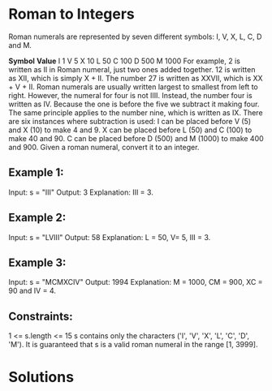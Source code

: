 # Roman to Integers
Roman numerals are represented by seven different symbols: I, V, X, L, C, D and M.

**Symbol**       **Value**
I             1
V             5
X             10
L             50
C             100
D             500
M             1000
For example, 2 is written as II in Roman numeral, just two ones added together. 12 is written as XII, which is simply X + II. The number 27 is written as XXVII, which is XX + V + II.
Roman numerals are usually written largest to smallest from left to right. However, the numeral for four is not IIII. Instead, the number four is written as IV. Because the one is before the five we subtract it making four. The same principle applies to the number nine, which is written as IX. There are six instances where subtraction is used:
I can be placed before V (5) and X (10) to make 4 and 9. 
X can be placed before L (50) and C (100) to make 40 and 90. 
C can be placed before D (500) and M (1000) to make 400 and 900.
Given a roman numeral, convert it to an integer.

## Example 1:
Input: s = "III"
Output: 3
Explanation: III = 3.

## Example 2:
Input: s = "LVIII"
Output: 58
Explanation: L = 50, V= 5, III = 3.

## Example 3:
Input: s = "MCMXCIV"
Output: 1994
Explanation: M = 1000, CM = 900, XC = 90 and IV = 4.

## Constraints:
1 <= s.length <= 15
s contains only the characters ('I', 'V', 'X', 'L', 'C', 'D', 'M').
It is guaranteed that s is a valid roman numeral in the range [1, 3999].

# Solutions
